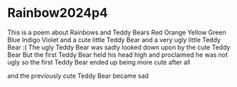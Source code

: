 # Rainbow2024p4
This is a poem about Rainbows and Teddy Bears
Red
Orange
Yellow
Green
Blue
Indigo
Violet
and a cute little Teddy Bear
and a very ugly little Teddy Bear :(
The ugly Teddy Bear was sadly looked down upon by the cute Teddy Bear
But the first Teddy Bear held his head high and proclaimed he was not ugly
so the first Teddy Bear ended up being more cute after all 

and the previously cute Teddy Bear became sad
